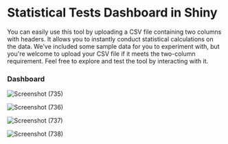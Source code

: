 # Statistical Tests Dashboard in Shiny

You can easily use this tool by uploading a CSV file containing two columns with headers. It allows you to instantly conduct statistical calculations on the data. We've included some sample data for you to experiment with, but you're welcome to upload your CSV file if it meets the two-column requirement. Feel free to explore and test the tool by interacting with it.

### Dashboard 



![Screenshot (735)](https://github.com/Divyjoshi/Hypothesis-R-Shiny-Dashboard/assets/75930738/f5513269-83dc-4ccd-8cc2-8d24c74bc620)


![Screenshot (736)](https://github.com/Divyjoshi/Hypothesis-R-Shiny-Dashboard/assets/75930738/92bcd7ee-4bae-4e31-bfe8-c2f337e85b64)


![Screenshot (737)](https://github.com/Divyjoshi/Hypothesis-R-Shiny-Dashboard/assets/75930738/697f177d-1fd0-4576-9b7a-2b28a34b4378)


![Screenshot (738)](https://github.com/Divyjoshi/Hypothesis-R-Shiny-Dashboard/assets/75930738/98757f03-96e4-4c32-b869-e3895df983a5)








